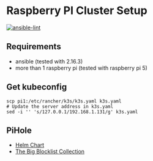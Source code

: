 # Raspberry PI Cluster Setup
[![ansible-lint](https://github.com/konstantinwirz/pi-cluster/actions/workflows/ansible-lint.yaml/badge.svg)](https://github.com/konstantinwirz/pi-cluster/actions/workflows/ansible-lint.yaml)

## Requirements
 - ansible (tested with 2.16.3)
 - more than 1 raspberry pi (tested with raspberry pi 5)

 ## Get kubeconfig

 ```shell
 scp pi1:/etc/rancher/k3s/k3s.yaml k3s.yaml
# Update the server address in k3s.yaml
sed -i '' 's/127.0.0.1/192.168.1.131/g' k3s.yaml
```

## PiHole

- [Helm Chart](https://github.com/MoJo2600/pihole-kubernetes/tree/main)
- [The Big Blocklist Collection](https://firebog.net)
